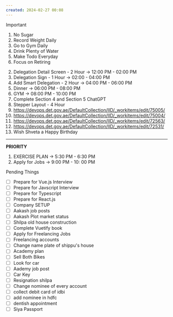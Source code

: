 ```yaml
---
created: 2024-02-27 00:08
---
```


> [!important]
>
> 1. No Sugar
> 2. Record Weight Daily
> 3. Go to Gym Daily
> 4. Drink Plenty of Water
> 5. Make Todo Everyday
> 6. Focus on Retiring


2. Delegation Detail Screen - 2 Hour -> 12:00 PM - 02:00 PM
3. Delegation Sign - 1 Hour -> 02:00 - 04:00 PM
5. Add Smart Delegation - 2 Hour -> 04:00 PM - 06:00 PM
5. Dinner -> 06:00 PM - 08:00 PM 
6. GYM -> 08:00 PM - 10:00 PM
7. Complete Section 4 and Section 5 ChatGPT
1. Stepper Layout - 4 Hour 
2. https://devops.det.gov.ae/DefaultCollection/IID/_workitems/edit/75005/
3. https://devops.det.gov.ae/DefaultCollection/IID/_workitems/edit/75004/
4. https://devops.det.gov.ae/DefaultCollection/IID/_workitems/edit/72563/
5. https://devops.det.gov.ae/DefaultCollection/IID/_workitems/edit/72531/
6. Wish Shveta a Happy Birthday

****


**PRIORITY**

1. EXERCISE PLAN -> 5:30 PM - 6:30 PM
2. Apply for Jobs -> 9:00 PM - 10: 00 PM

Pending Things

- [ ] Prepare for Vue.js Interview
- [ ] Prepare for Javscript Interview
- [ ] Prepare for Typescript
- [ ] Prepare for React.js
- [ ] Company SETUP
- [ ] Aakash job posts
- [ ] Aakash Plot market status
- [ ] Shilpa old house construction
- [ ] Complete Vuetify book
- [ ] Apply for Freelancing Jobs
- [ ] Freelancing accounts
- [ ] Change name plate of shippu's house 
- [ ] Academy plan 
- [ ] Sell Both Bikes
- [ ] Look for car
- [ ] Aademy job post
- [ ] Car Key 
- [ ] Resignation shilpa
- [ ] Change nominee of every account
- [ ] collect debit card of idbi
- [ ] add nominee in hdfc 
- [ ] dentish appointment
- [ ] Siya Passport